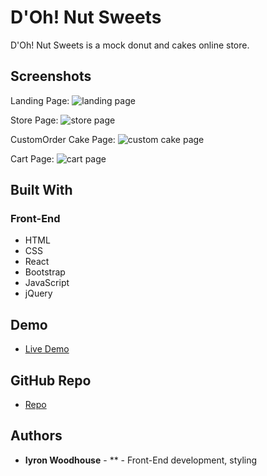 # D'Oh! Nut Sweets

D'Oh! Nut Sweets is a mock donut and cakes online store.

## Screenshots
Landing Page:
![landing page](./public/images/screenshots/screencapture-1.png)

Store Page:
![store page](./images/screenshots/screencapture-store.png)

CustomOrder Cake Page:
![custom cake page](./images/screenshots/screencapture-custom-cake.png)

Cart Page:
![cart page](./images/screenshots/screencapture-cart.png)

## Built With

### Front-End
* HTML
* CSS
* React
* Bootstrap
* JavaScript
* jQuery

## Demo

- [Live Demo](https://dnsweets.now.sh/)

## GitHub Repo

- [Repo](https://github.com/W00DH0USE/D-Oh-Nut-Sweets-REACT)

## Authors

* **Iyron Woodhouse** - ** - Front-End development, styling
